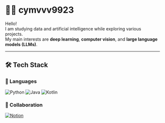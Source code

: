 # 👨‍💻 cymvvv9923  

Hello!  
I am studying data and artificial intelligence while exploring various projects.  
My main interests are **deep learning**, **computer vision**, and **large language models (LLMs)**.  

---

## 🛠 Tech Stack  

### 🚀 Languages
![Python](https://img.shields.io/badge/Python-3776AB?style=flat-square&logo=python&logoColor=white)
![Java](https://img.shields.io/badge/Java-007396?style=flat-square&logo=java&logoColor=white)
![Kotlin](https://img.shields.io/badge/Kotlin-7F52FF?style=flat-square&logo=kotlin&logoColor=white)

### 🤝 Collaboration
[![Notion](https://img.shields.io/badge/Notion-000000?style=flat-square&logo=notion&logoColor=white)](https://www.notion.so/Resume-Sample-26fa239ff88d801994d5f6e9f72e89a1?pvs=11)
